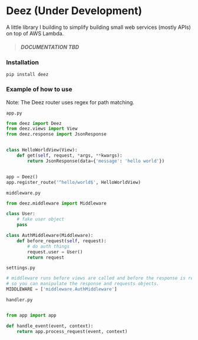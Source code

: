 # Deez (Under Development)
A little library I building to simplify building small web services (mostly APIs) on top of AWS Lambda.

> ##### DOCUMENTATION TBD

### Installation
`pip install deez`

### Example of how to use
Note: The Deez router uses regex for path matching.

`app.py`
```python
from deez import Deez
from deez.views import View
from deez.response import JsonResponse


class HelloWorldView(View):
    def get(self, request, *args, **kwargs):
        return JsonResponse(data={'message': 'hello world'})


app = Deez()
app.register_route('^hello/world$', HelloWorldView)
```

`middleware.py`
```python
from deez.middleware import Middleware

class User:
    # fake user object
    pass

class AuthMiddleware(Middleware):
    def before_request(self, request):
        # do auth things
        request.user = User() 
        return request
```

`settings.py`
```python
# middleware runs before views are called and before the response is returned
# so you can manipulate the response and requests objects.
MIDDLEWARE = ['middleware.AuthMiddleware']
```

`handler.py`
```python

from app import app

def handle_event(event, context):
    return app.process_request(event, context)
```